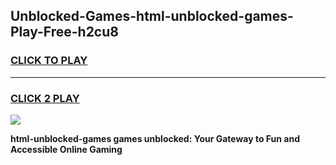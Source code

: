
## Unblocked-Games-html-unblocked-games-Play-Free-h2cu8
<h3>
<a href="https://premium76.site?title=html-unblocked-games&ref=20A">CLICK TO PLAY</a></h3>
<hr>

<h3>
<a href="https://premium76.site?title=html-unblocked-games&ref=20A">CLICK 2 PLAY</a>
  
</h3>

<a href="https://premium76.site?title=html-unblocked-games&ref=20A"><img src="https://clearcache.store/games.png"></a>


**html-unblocked-games games unblocked: Your Gateway to Fun and Accessible Online Gaming**
